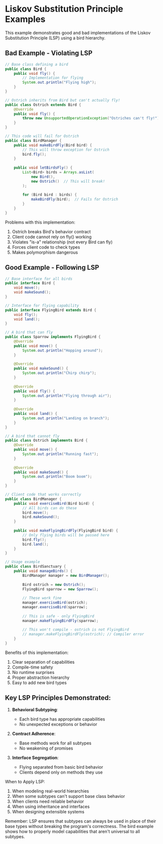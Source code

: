 # Liskov Substitution Principle Examples

This example demonstrates good and bad implementations of the Liskov Substitution Principle (LSP) using a bird hierarchy.

## Bad Example - Violating LSP

```java
// Base class defining a bird
public class Bird {
    public void fly() {
        // Implementation for flying
        System.out.println("Flying high");
    }
}

// Ostrich inherits from Bird but can't actually fly!
public class Ostrich extends Bird {
    @Override
    public void fly() {
        throw new UnsupportedOperationException("Ostriches can't fly!");
    }
}

// This code will fail for Ostrich
public class BirdManager {
    public void makeBirdFly(Bird bird) {
        // This will throw exception for Ostrich
        bird.fly();
    }
    
    public void letBirdsFly() {
        List<Bird> birds = Arrays.asList(
            new Bird(),
            new Ostrich()  // This will break!
        );
        
        for (Bird bird : birds) {
            makeBirdFly(bird);  // Fails for Ostrich
        }
    }
}
```

Problems with this implementation:
1. Ostrich breaks Bird's behavior contract
2. Client code cannot rely on fly() working
3. Violates "is-a" relationship (not every Bird can fly)
4. Forces client code to check types
5. Makes polymorphism dangerous

## Good Example - Following LSP

```java
// Base interface for all birds
public interface Bird {
    void move();
    void makeSound();
}

// Interface for flying capability
public interface FlyingBird extends Bird {
    void fly();
    void land();
}

// A bird that can fly
public class Sparrow implements FlyingBird {
    @Override
    public void move() {
        System.out.println("Hopping around");
    }
    
    @Override
    public void makeSound() {
        System.out.println("Chirp chirp");
    }
    
    @Override
    public void fly() {
        System.out.println("Flying through air");
    }
    
    @Override
    public void land() {
        System.out.println("Landing on branch");
    }
}

// A bird that cannot fly
public class Ostrich implements Bird {
    @Override
    public void move() {
        System.out.println("Running fast");
    }
    
    @Override
    public void makeSound() {
        System.out.println("Boom boom");
    }
}

// Client code that works correctly
public class BirdManager {
    public void exerciseBird(Bird bird) {
        // All birds can do these
        bird.move();
        bird.makeSound();
    }
    
    public void makeFlyingBirdFly(FlyingBird bird) {
        // Only flying birds will be passed here
        bird.fly();
        bird.land();
    }
}

// Usage example
public class BirdSanctuary {
    public void manageBirds() {
        BirdManager manager = new BirdManager();
        
        Bird ostrich = new Ostrich();
        FlyingBird sparrow = new Sparrow();
        
        // These work fine
        manager.exerciseBird(ostrich);
        manager.exerciseBird(sparrow);
        
        // This is safe - only FlyingBird
        manager.makeFlyingBirdFly(sparrow);
        
        // This won't compile - ostrich is not FlyingBird
        // manager.makeFlyingBirdFly(ostrich); // Compiler error
    }
}
```

Benefits of this implementation:
1. Clear separation of capabilities
2. Compile-time safety
3. No runtime surprises
4. Proper abstraction hierarchy
5. Easy to add new bird types

## Key LSP Principles Demonstrated:

1. **Behavioral Subtyping**:
   - Each bird type has appropriate capabilities
   - No unexpected exceptions or behavior

2. **Contract Adherence**:
   - Base methods work for all subtypes
   - No weakening of promises

3. **Interface Segregation**:
   - Flying separated from basic bird behavior
   - Clients depend only on methods they use

When to Apply LSP:
1. When modeling real-world hierarchies
2. When some subtypes can't support base class behavior
3. When clients need reliable behavior
4. When using inheritance and interfaces
5. When designing extensible systems

Remember: LSP ensures that subtypes can always be used in place of their base types without breaking the program's correctness. The bird example shows how to properly model capabilities that aren't universal to all subtypes.
